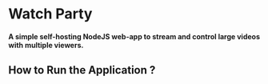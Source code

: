 # Watch Party
#### A simple self-hosting NodeJS web-app to stream and control large videos with multiple viewers.  

## How to Run the Application ?



